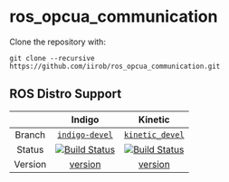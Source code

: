 # ros_opcua_communication

Clone the repository with:

```
git clone --recursive https://github.com/iirob/ros_opcua_communication.git
```

## ROS Distro Support

|         | Indigo | Kinetic |
|:-------:|:------:|:-------:|
| Branch  | [`indigo-devel`](https://github.com/iirob/ros_opcua_communication/tree/indigo-devel) | [`kinetic_devel`](https://github.com/iirob/ros_opcua_communication/tree/kinetic-devel) |
| Status  | [![Build Status](https://travis-ci.org/iirob/ros_opcua_communication.svg?branch=indigo-devel)](https://travis-ci.org/iirob/ros_opcua_communication) | [![Build Status](https://travis-ci.org/iirob/ros_opcua_communication.svg?branch=kinetic-devel)](https://travis-ci.org/iirob/ros_opcua_communication) |
| Version | [version](http://repositories.ros.org/status_page/ros_indigo_default.html?q=ros_opcua_communication) | [version](http://repositories.ros.org/status_page/ros_kinetic_default.html?q=ros_opcua_communication) |
